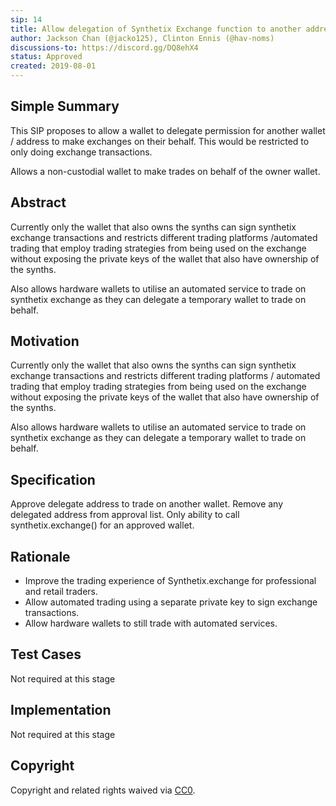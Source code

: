 ```yaml
---
sip: 14
title: Allow delegation of Synthetix Exchange function to another address 
author: Jackson Chan (@jacko125), Clinton Ennis (@hav-noms)
discussions-to: https://discord.gg/DQ8ehX4
status: Approved
created: 2019-08-01
---
```



## Simple Summary
<!--"If you can't explain it simply, you don't understand it well enough." Provide a simplified and layman-accessible explanation of the SIP.-->
This SIP proposes to allow a wallet to delegate permission for another wallet / address to make exchanges on their behalf. This would be restricted to only doing exchange transactions.

Allows a non-custodial wallet to make trades on behalf of the owner wallet.

## Abstract
<!--A short (~200 word) description of the technical issue being addressed.-->
Currently only the wallet that also owns the synths can sign synthetix exchange transactions and restricts different trading platforms /automated trading that employ trading strategies from being used on the exchange without exposing the private keys of the wallet that also have ownership of the synths.

Also allows hardware wallets to utilise an automated service to trade on synthetix exchange as they can delegate a temporary wallet to trade on behalf.

## Motivation
<!--The motivation is critical for SIPs that want to change Synthetix. It should clearly explain why the existing protocol specification is inadequate to address the problem that the SIP solves. SIP submissions without sufficient motivation may be rejected outright.-->
Currently only the wallet that also owns the synths can sign synthetix exchange transactions and restricts different trading platforms / automated trading that employ trading strategies from being used on the exchange without exposing the private keys of the wallet that also have ownership of the synths.

Also allows hardware wallets to utilise an automated service to trade on synthetix exchange as they can delegate a temporary wallet to trade on behalf.

## Specification
<!--The technical specification should describe the syntax and semantics of any new feature.-->
Approve delegate address to trade on another wallet.
Remove any delegated address from approval list.
Only ability to call synthetix.exchange() for an approved wallet.

## Rationale
<!--The rationale fleshes out the specification by describing what motivated the design and why particular design decisions were made. It should describe alternate designs that were considered and related work, e.g. how the feature is supported in other languages. The rationale may also provide evidence of consensus within the community, and should discuss important objections or concerns raised during discussion.-->

- Improve the trading experience of Synthetix.exchange for professional and retail traders.
- Allow automated trading using a separate private key to sign exchange transactions.
- Allow hardware wallets to still trade with automated services.

## Test Cases
<!--Test cases for an implementation are mandatory for SIPs but can be included with the implementation..-->
Not required at this stage

## Implementation
<!--The implementations must be completed before any SIP is given status "Implemented", but it need not be completed before the SIP is "Approved". While there is merit to the approach of reaching consensus on the specification and rationale before writing code, the principle of "rough consensus and running code" is still useful when it comes to resolving many discussions of API details.-->
Not required at this stage

## Copyright
Copyright and related rights waived via [CC0](https://creativecommons.org/publicdomain/zero/1.0/).

